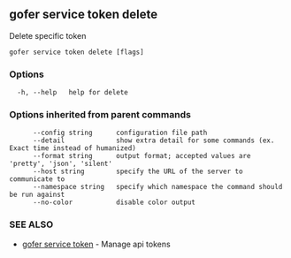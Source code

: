 ## gofer service token delete

Delete specific token

```
gofer service token delete [flags]
```

### Options

```
  -h, --help   help for delete
```

### Options inherited from parent commands

```
      --config string      configuration file path
      --detail             show extra detail for some commands (ex. Exact time instead of humanized)
      --format string      output format; accepted values are 'pretty', 'json', 'silent'
      --host string        specify the URL of the server to communicate to
      --namespace string   specify which namespace the command should be run against
      --no-color           disable color output
```

### SEE ALSO

- [gofer service token](gofer_service_token.md) - Manage api tokens

